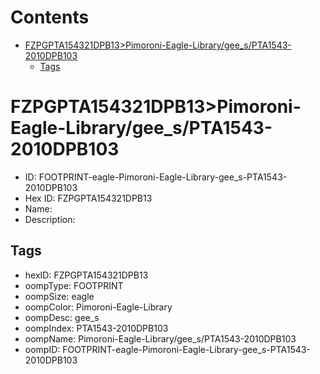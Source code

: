 



Contents
========

* [FZPGPTA154321DPB13>Pimoroni-Eagle-Library/gee_s/PTA1543-2010DPB103](#fzpgpta154321dpb13pimoroni-eagle-librarygee_spta1543-2010dpb103)
	* [Tags](#tags)

# FZPGPTA154321DPB13>Pimoroni-Eagle-Library/gee_s/PTA1543-2010DPB103

- ID: FOOTPRINT-eagle-Pimoroni-Eagle-Library-gee_s-PTA1543-2010DPB103
- Hex ID: FZPGPTA154321DPB13
- Name: 
- Description: 

## Tags

- hexID: FZPGPTA154321DPB13
- oompType: FOOTPRINT
- oompSize: eagle
- oompColor: Pimoroni-Eagle-Library
- oompDesc: gee_s
- oompIndex: PTA1543-2010DPB103
- oompName: Pimoroni-Eagle-Library/gee_s/PTA1543-2010DPB103
- oompID: FOOTPRINT-eagle-Pimoroni-Eagle-Library-gee_s-PTA1543-2010DPB103
